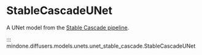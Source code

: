 <!--Copyright 2025 The HuggingFace Team. All rights reserved.

Licensed under the Apache License, Version 2.0 (the "License"); you may not use this file except in compliance with
the License. You may obtain a copy of the License at

http://www.apache.org/licenses/LICENSE-2.0

Unless required by applicable law or agreed to in writing, software distributed under the License is distributed on
an "AS IS" BASIS, WITHOUT WARRANTIES OR CONDITIONS OF ANY KIND, either express or implied. See the License for the
specific language governing permissions and limitations under the License.
-->

# StableCascadeUNet

A UNet model from the [Stable Cascade pipeline](../pipelines/stable_cascade.md).


::: mindone.diffusers.models.unets.unet_stable_cascade.StableCascadeUNet
